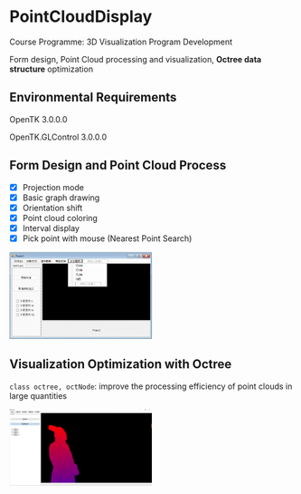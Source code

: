 # PointCloudDisplay
Course Programme: 3D Visualization Program Development

Form design, Point Cloud processing and visualization, **Octree data structure** optimization

## Environmental Requirements
OpenTK 3.0.0.0

OpenTK.GLControl 3.0.0.0
## Form Design and Point Cloud Process
- [x] Projection mode
- [x] Basic graph drawing
- [x] Orientation shift
- [x] Point cloud coloring
- [x] Interval display
- [x] Pick point with mouse (Nearest Point Search)

<img src=https://github.com/Zhaozhpe/PointCloudDisplay/blob/master/IMG/form.png width=50% />

## Visualization Optimization with Octree
`class octree, octNode`: improve the processing efficiency of point clouds in large quantities

<img src=https://github.com/Zhaozhpe/PointCloudDisplay/blob/master/IMG/example.png width=50% />
